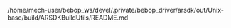 /home/mech-user/bebop_ws/devel/.private/bebop_driver/arsdk/out/Unix-base/build/ARSDKBuildUtils/README.md
